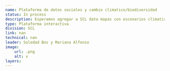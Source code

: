 ```yaml
---
name: Plataforma de datos sociales y cambio climatico/biodiversidad
status: In process
description: Esperamos agregar a SCL data mapas con escenarios climaticos  y biodiversidad que permitan mejorar el diagnostico y focalizacion de programas de prestamo de SCL que buscan generar resiliencia climatica de las personas y los servicios sociales y/o conservar la biodiversidad. Estos datos tambien serán utilizados para productos de conocimiento de SCL, como los flagships de educacion y cambio climatico y salud y cambio climatico (ambos en desarrollo y a publicarse  a inicios de 2026) y publicaciones de pobreza y cambio climatico y biodiversidad 
type: Plataforma interactiva
division: SCL 
link: nan
technical: nan
leader: Soledad Bos y Mariana Alfonso
image: 
    url: .png
    alt: x
layers:
---
```

    